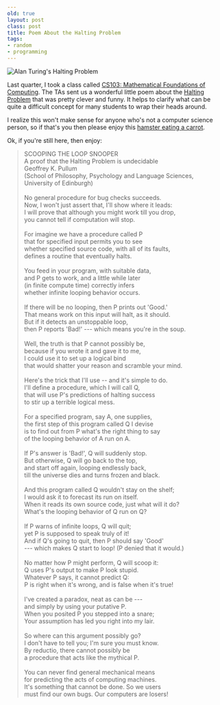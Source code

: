 ```yaml
---
old: true
layout: post
class: post
title: Poem About the Halting Problem
tags:
- random
- programming
---
```


![Alan Turing's Halting Problem](/images/haltingproblem-alan.jpg)

Last quarter, I took a class called [CS103: Mathematical Foundations of Computing](http://www.stanford.edu/class/cs103/). The TAs sent us a wonderful little poem about the [Halting Problem](http://en.wikipedia.org/wiki/Halting_problem) that was pretty clever and funny. It helps to clarify what can be quite a difficult concept for many students to wrap their heads around.

I realize this won't make sense for anyone who's not a computer science person, so if that's you then please enjoy this [hamster eating a carrot](https://www.youtube.com/watch?v=LY7ji99QJ4I).

Ok, if you're still here, then enjoy:

> SCOOPING THE LOOP SNOOPER
> <br>A proof that the Halting Problem is undecidable
> <br>Geoffrey K. Pullum
> <br>(School of Philosophy, Psychology and Language Sciences, University of Edinburgh)
> <br>
> <br>No general procedure for bug checks succeeds.
> <br>Now, I won't just assert that, I'll show where it leads:
> <br>I will prove that although you might work till you drop,
> <br>you cannot tell if computation will stop.
> <br>
> <br>For imagine we have a procedure called P
> <br>that for specified input permits you to see
> <br>whether specified source code, with all of its faults,
> <br>defines a routine that eventually halts.
> <br>
> <br>You feed in your program, with suitable data,
> <br>and P gets to work, and a little while later
> <br>(in finite compute time) correctly infers
> <br>whether infinite looping behavior occurs.
> <br>
> <br>If there will be no looping, then P prints out 'Good.'
> <br>That means work on this input will halt, as it should.
> <br>But if it detects an unstoppable loop,
> <br>then P reports 'Bad!' --- which means you're in the soup.
> <br>
> <br>Well, the truth is that P cannot possibly be,
> <br>because if you wrote it and gave it to me,
> <br>I could use it to set up a logical bind
> <br>that would shatter your reason and scramble your mind.
> <br>
> <br>Here's the trick that I'll use -- and it's simple to do.
> <br>I'll define a procedure, which I will call Q,
> <br>that will use P's predictions of halting success
> <br>to stir up a terrible logical mess.
> <br>
> <br>For a specified program, say A, one supplies,
> <br>the first step of this program called Q I devise
> <br>is to find out from P what's the right thing to say
> <br>of the looping behavior of A run on A.
> <br>
> <br>If P's answer is 'Bad!', Q will suddenly stop.
> <br>But otherwise, Q will go back to the top,
> <br>and start off again, looping endlessly back,
> <br>till the universe dies and turns frozen and black.
> <br>
> <br>And this program called Q wouldn't stay on the shelf;
> <br>I would ask it to forecast its run on itself.
> <br>When it reads its own source code, just what will it do?
> <br>What's the looping behavior of Q run on Q?
> <br>
> <br>If P warns of infinite loops, Q will quit;
> <br>yet P is supposed to speak truly of it!
> <br>And if Q's going to quit, then P should say 'Good'
> <br>--- which makes Q start to loop! (P denied that it would.)
> <br>
> <br>No matter how P might perform, Q will scoop it:
> <br>Q uses P's output to make P look stupid.
> <br>Whatever P says, it cannot predict Q:
> <br>P is right when it's wrong, and is false when it's true!
> <br>
> <br>I've created a paradox, neat as can be ---
> <br>and simply by using your putative P.
> <br>When you posited P you stepped into a snare;
> <br>Your assumption has led you right into my lair.
> <br>
> <br>So where can this argument possibly go?
> <br>I don't have to tell you; I'm sure you must know.
> <br>By reductio, there cannot possibly be
> <br>a procedure that acts like the mythical P.
> <br>
> <br>You can never find general mechanical means
> <br>for predicting the acts of computing machines.
> <br>It's something that cannot be done. So we users
> <br>must find our own bugs. Our computers are losers!
